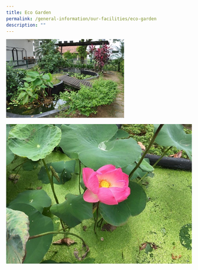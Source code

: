 ```yaml
---
title: Eco Garden
permalink: /general-information/our-facilities/eco-garden
description: ""
---
```

![Eco-Garden](/images/Eco-Garden1.jpg)

![Eco-Garden](/images/Eco-Garden2.jpg)